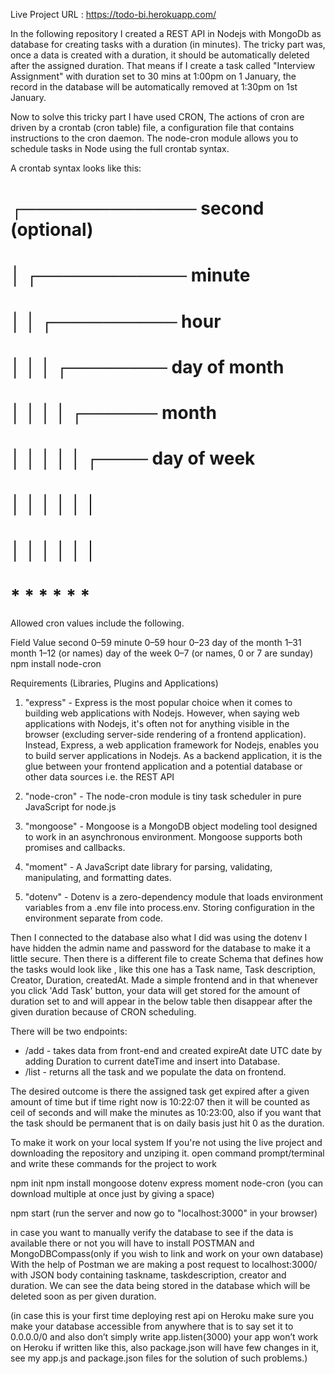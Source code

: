 Live Project URL : https://todo-bi.herokuapp.com/

In the following repository I created a REST API in Nodejs with MongoDb as database for creating tasks with a duration (in minutes). The tricky part was, once a data is created with a duration, it should be automatically deleted after the assigned duration. That means if I create a task called "Interview Assignment" with duration set to 30 mins at 1:00pm on 1 January, the record in the database will be automatically removed at 1:30pm on 1st January.

Now to solve this tricky part I have used CRON, The actions of cron are driven by a crontab (cron table) file, a configuration file that contains instructions to the cron daemon. The node-cron module allows you to schedule tasks in Node using the full crontab syntax.

A crontab syntax looks like this:

 # ┌────────────── second (optional)
 # │ ┌──────────── minute
 # │ │ ┌────────── hour
 # │ │ │ ┌──────── day of month
 # │ │ │ │ ┌────── month
 # │ │ │ │ │ ┌──── day of week
 # │ │ │ │ │ │
 # │ │ │ │ │ │
 # * * * * * *
Allowed cron values include the following.

Field			Value
second			0–59
minute			0–59
hour			0–23
day of the month	1–31
month			1–12 (or names)
day of the week	0–7 	(or names, 0 or 7 are sunday)
npm install node-cron

Requirements (Libraries, Plugins and Applications)
1) "express" - Express is the most popular choice when it comes to building web applications with Nodejs. However, when saying web applications with Nodejs, it's often not for anything visible in the browser (excluding server-side rendering of a frontend application). Instead, Express, a web application framework for Nodejs, enables you to build server applications in Nodejs. As a backend application, it is the glue between your frontend application and a potential database or other data sources i.e. the REST API

2) "node-cron" - The node-cron module is tiny task scheduler in pure JavaScript for node.js

3) "mongoose" - Mongoose is a MongoDB object modeling tool designed to work in an asynchronous environment. Mongoose supports both promises and callbacks.

4) "moment" - A JavaScript date library for parsing, validating, manipulating, and formatting dates.

5) "dotenv" - Dotenv is a zero-dependency module that loads environment variables from a .env file into process.env. Storing configuration in the environment separate from code.

Then I connected to the database also what I did was using the dotenv I have hidden the admin name and password for the database to make it a little secure. Then there is a different file to create Schema that defines how the tasks would look like , like this one has a Task name, Task description, Creator, Duration, createdAt. Made a simple frontend and in that whenever you click 'Add Task' button, your data will get stored for the amount of duration set to and will appear in the below table then disappear after the given duration because of CRON scheduling.

There will be two endpoints:
- /add - takes data from front-end and created expireAt date UTC date by adding Duration to current dateTime and insert into Database.
- /list - returns all the task and we populate the data on frontend.

The desired outcome is there the assigned task get expired after a given amount of time but if time right now is 10:22:07 then it will be counted as ceil of seconds and will make the minutes as 10:23:00, also if you want that the task should be permanent that is on daily basis just hit 0 as the duration. 

To make it work on your local system
If you're not using the live project and downloading the repository and unziping it. 
open command prompt/terminal and write these commands for the project to work

npm init
npm install mongoose dotenv express moment node-cron
(you can download multiple at once just by giving a space)

npm start (run the server and now go to "localhost:3000" in your browser)

in case you want to manually verify the database to see if the data is available there or not you will have to install POSTMAN and MongoDBCompass(only if you wish to link and work on your own database)  
With the help of Postman we are making a post request to localhost:3000/ with JSON body containing taskname, taskdescription, creator and duration.
We can see the data being stored in the database which will be deleted soon as per given duration.

(in case this is your first time deploying rest api on Heroku make sure you make your database accessible from anywhere that is to say set it to 0.0.0.0/0 and also don’t simply write app.listen(3000) your app won’t work on Heroku if written like this, also package.json will have few changes in it, see my app.js and package.json files for the solution of such problems.) 
